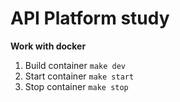 API Platform study
==================

**Work with docker**
1. Build container `make dev`
1. Start container `make start`
2. Stop container `make stop`


